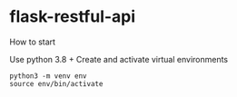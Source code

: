 # flask-restful-api

How to start

Use python 3.8 +
Create and activate virtual environments

```
python3 -m venv env
source env/bin/activate
```
